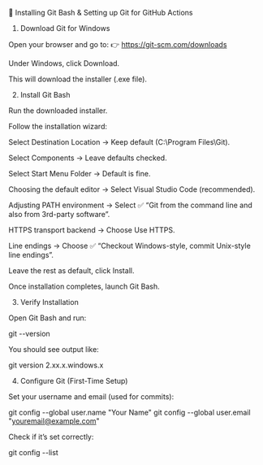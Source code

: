 📘 Installing Git Bash & Setting up Git for GitHub Actions
1. Download Git for Windows

Open your browser and go to:
👉 https://git-scm.com/downloads

Under Windows, click Download.

This will download the installer (.exe file).

2. Install Git Bash

Run the downloaded installer.

Follow the installation wizard:

Select Destination Location → Keep default (C:\Program Files\Git).

Select Components → Leave defaults checked.

Select Start Menu Folder → Default is fine.

Choosing the default editor → Select Visual Studio Code (recommended).

Adjusting PATH environment → Select
✅ “Git from the command line and also from 3rd-party software”.

HTTPS transport backend → Choose Use HTTPS.

Line endings → Choose
✅ “Checkout Windows-style, commit Unix-style line endings”.

Leave the rest as default, click Install.

Once installation completes, launch Git Bash.

3. Verify Installation

Open Git Bash and run:

git --version


You should see output like:

git version 2.xx.x.windows.x

4. Configure Git (First-Time Setup)

Set your username and email (used for commits):

git config --global user.name "Your Name"
git config --global user.email "youremail@example.com"


Check if it’s set correctly:

git config --list